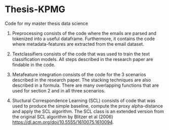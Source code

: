 # Thesis-KPMG
Code for my master thesis data science

1. Preprocessing consists of the code where the emails are parsed and tokenized into a useful dataframe. Furthermore, it contains the code where metadata-features are extracted from the email dataset.

2. Textclassifiers consists of the code that was used to train the text classification models. All steps described in the research paper are findable in the code. 

3. Metafeature integration consists of the code for the 3 scenarios described in the research paper. The stacking techniques are also described in a formula. There are many overlapping functions that are used for section 2 and in all three scenarios. 

4. Stuctural Correspondence Learning (SCL) consists of code that was used to produce the simple baseline, compute the proxy alpha-distance and apply the SCL algorithm. The SCL class is an extended version from the original SCL algorithm by Blitzer et al (2006) https://dl.acm.org/doi/10.5555/1610075.1610094.
